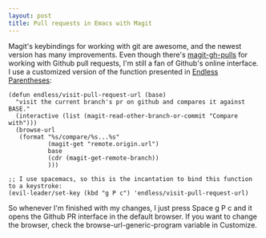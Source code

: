 ```yaml
---
layout: post
title: Pull requests in Emacs with Magit
---
```


Magit's keybindings for working with git are awesome, and the newest version has many improvements. Even though there's [magit-gh-pulls](https://github.com/sigma/magit-gh-pulls) for working with Github pull requests, I'm still a fan of Github's online interface. I use a customized version of the function presented in [Endless Parentheses](http://endlessparentheses.com/create-github-prs-from-emacs-with-magit.html):

```emacs-lisp
(defun endless/visit-pull-request-url (base)
  "visit the current branch's pr on github and compares it against BASE."
  (interactive (list (magit-read-other-branch-or-commit "Compare with")))
  (browse-url
   (format "%s/compare/%s...%s"
           (magit-get "remote.origin.url")
           base
           (cdr (magit-get-remote-branch))
           )))

;; I use spacemacs, so this is the incantation to bind this function to a keystroke:
(evil-leader/set-key (kbd "g P c") 'endless/visit-pull-request-url)
```

So whenever I'm finished with my changes, I just press Space g P c and it opens the Github PR interface in the default browser. If you want to change the browser, check the browse-url-generic-program variable in Customize.
